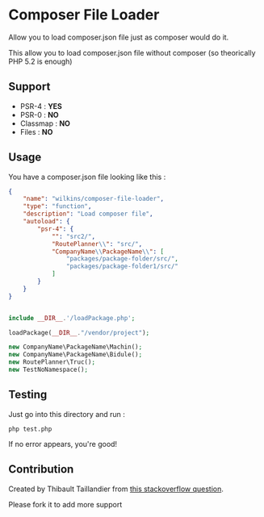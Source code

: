 Composer File Loader
====================

Allow you to load composer.json file just as composer would do it.

This allow you to load composer.json file without composer (so theorically PHP 5.2 is enough)


Support 
-------

* PSR-4 : **YES**
* PSR-0 : **NO**
* Classmap : **NO**
* Files : **NO**


Usage
-----

You have a composer.json file looking like this :

```json
{
    "name": "wilkins/composer-file-loader",
    "type": "function",
    "description": "Load composer file",
    "autoload": {
        "psr-4": {
            "": "src2/",
            "RoutePlanner\\": "src/",
			"CompanyName\\PackageName\\": [
				"packages/package-folder/src/",
				"packages/package-folder1/src/"
			]
        }
    }
}
```

```php

include __DIR__.'/loadPackage.php';

loadPackage(__DIR__."/vendor/project");

new CompanyName\PackageName\Machin();
new CompanyName\PackageName\Bidule();
new RoutePlanner\Truc();
new TestNoNamespace();
```


Testing
-------

Just go into this directory and run :

```
php test.php
```

If no error appears, you're good! 


Contribution
------------

Created by Thibault Taillandier from [this stackoverflow question](https://stackoverflow.com/questions/39571391/psr4-auto-load-without-composer/39774973#39774973).

Please fork it to add more support



